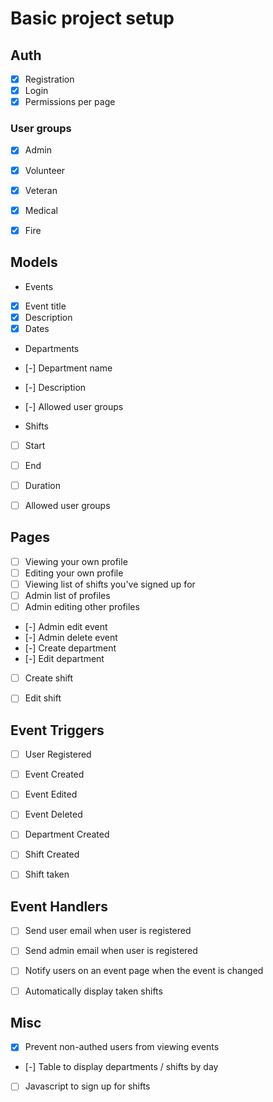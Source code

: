 # Basic project setup

## Auth
- [x] Registration
- [x] Login
- [x] Permissions per page

### User groups
- [x] Admin
- [x] Volunteer
- [x] Veteran
- [x] Medical
- [x] Fire


## Models
- Events
 - [x] Event title
 - [x] Description
 - [x] Dates

- Departments
 - [-] Department name
 - [-] Description
 - [-] Allowed user groups
 
- Shifts
 - [ ] Start
 - [ ] End
 - [ ] Duration
 - [ ] Allowed user groups


## Pages
- [ ] Viewing your own profile
- [ ] Editing your own profile
- [ ] Viewing list of shifts you've signed up for
- [ ] Admin list of profiles
- [ ] Admin editing other profiles
- [-] Admin edit event
- [-] Admin delete event
- [-] Create department
- [-] Edit department
- [ ] Create shift
- [ ] Edit shift


## Event Triggers
- [ ] User Registered
- [ ] Event Created
- [ ] Event Edited
- [ ] Event Deleted
- [ ] Department Created
- [ ] Shift Created
- [ ] Shift taken


## Event Handlers
- [ ] Send user email when user is registered
- [ ] Send admin email when user is registered
- [ ] Notify users on an event page when the event is changed
- [ ] Automatically display taken shifts


## Misc
- [x] Prevent non-authed users from viewing events
- [-] Table to display departments / shifts by day
- [ ] Javascript to sign up for shifts
